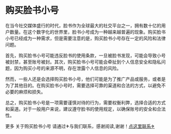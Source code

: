 # 购买脸书小号

在当今社交媒体盛行的时代，脸书作为全球最大的社交平台之一，拥有数十亿的用户数量。在这个数字化的世界里，脸书小号成为一种越来越普遍的现象。购买脸书小号已经成为一种需求，但是需要注意的是，购买脸书小号存在一定的风险和法律问题。

首先，购买脸书小号可能违反脸书的使用条款，一旦被脸书发现，可能会导致小号被封禁，甚至账号被封。其次，购买脸书小号可能会牵扯到个人信息安全和隐私问题，因为购买小号的来源不明，存在泄露个人信息的风险。

然而，一些人还是会选择购买脸书小号，他们可能是为了推广产品或服务，或者是为了其他目的。在购买脸书小号时，需要选择可靠的渠道和合法的方式，以避免不必要的麻烦和损失。

总之，购买脸书小号是一项需要谨慎对待的行为，需要权衡利弊，选择合适的方式和渠道。对于一般用户来说，建议遵守脸书的使用规定，以确保账号的安全和合法性。

更多 关于购买脸书小号 请通过✈与我们联系，感谢阅读,谢谢！[点这里联系✈](https://lm.k02.cc)